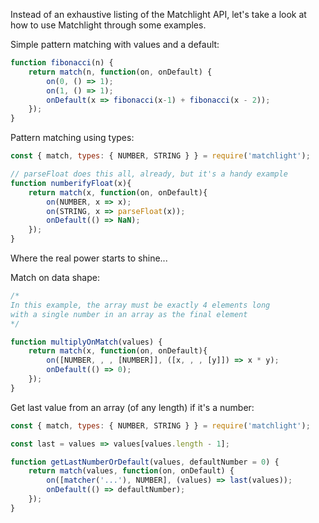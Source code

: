 <!--bl
    (filemeta
        (title "Examples")
    )
/bl-->

Instead of an exhaustive listing of the Matchlight API, let's take a look at how to use Matchlight through some examples.

Simple pattern matching with values and a default:

```javascript
function fibonacci(n) {
    return match(n, function(on, onDefault) {
        on(0, () => 1);
        on(1, () => 1);
        onDefault(x => fibonacci(x-1) + fibonacci(x - 2));
    });
}
```

Pattern matching using types:

```javascript
const { match, types: { NUMBER, STRING } } = require('matchlight');

// parseFloat does this all, already, but it's a handy example
function numberifyFloat(x){
    return match(x, function(on, onDefault){
        on(NUMBER, x => x);
        on(STRING, x => parseFloat(x));
        onDefault(() => NaN);
    });
}
```

Where the real power starts to shine...

Match on data shape:

```javascript
/*
In this example, the array must be exactly 4 elements long
with a single number in an array as the final element
*/

function multiplyOnMatch(values) {
    return match(x, function(on, onDefault){
        on([NUMBER, , , [NUMBER]], ([x, , , [y]]) => x * y);
        onDefault(() => 0);
    });
}
```

Get last value from an array (of any length) if it's a number:

```javascript
const { match, types: { NUMBER, STRING } } = require('matchlight');

const last = values => values[values.length - 1];

function getLastNumberOrDefault(values, defaultNumber = 0) {
    return match(values, function(on, onDefault) {
        on([matcher('...'), NUMBER], (values) => last(values));
        onDefault(() => defaultNumber);
    });
}
```
